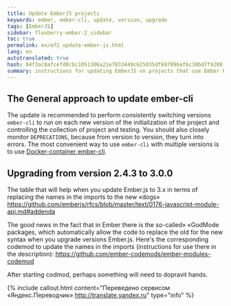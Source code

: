 ```yaml
---
title: Update EmberJS projects
keywords: ember, ember-cli, update, version, upgrade
tags: [EmberJS]
sidebar: flexberry-ember-2_sidebar
toc: true
permalink: en/ef2_update-ember-js.html
lang: en
autotranslated: true
hash: 04f3ac8afcefd8cbc1051306a21e7833449c625035df697096afbc38bd7f9288
summary: instructions for updating EmberJS on projects that use Ember Flexberry.
---
```


## The General approach to update ember-cli

The update is recommended to perform consistently switching versions `ember-cli` to run on each new version of the initialization of the project and controlling the collection of project and testing. You should also closely monitor `DEPRECATIONS`, because from version to version, they turn into errors.
The most convenient way to use `ember-cli` with multiple versions is to use [Docker-container ember-cli](ef2_docker-for-ember-cli.html).

## Upgrading from version 2.4.3 to 3.0.0

The table that will help when you update Ember.js to 3.x in terms of replacing the names in the imports to the new «dogs»
<https://github.com/emberjs/rfcs/blob/master/text/0176-javascript-module-api.md#addenda>

The good news in the fact that in Ember there is the so-called» «GodMode packages, which automatically allow the code to replace the old for the new syntax when you upgrade versions Ember.js.
Here's the corresponding codemod to update the names in the imports (instructions for use there in the description):
<https://github.com/ember-codemods/ember-modules-codemod>

After starting codmod, perhaps something will need to dopravit hands.



{% include callout.html content="Переведено сервисом «Яндекс.Переводчик» <http://translate.yandex.ru>" type="info" %}